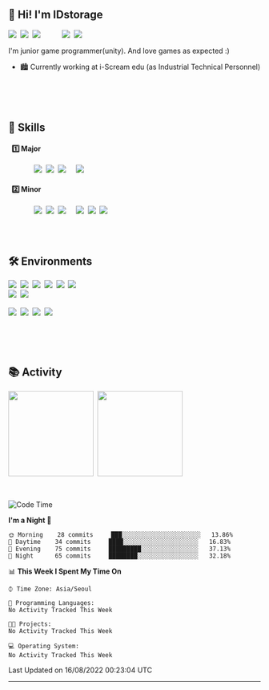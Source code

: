 ## 👋 Hi! I'm IDstorage

<p>
  <img src ="https://img.shields.io/badge/Slack-4A154B?style=flat-square&logo=slack&logoColor=white"</a>&nbsp
  <img src ="https://img.shields.io/badge/Gmail-D14836?style=flat-square&logo=gmail&logoColor=white&link=mailto:idstorage1892@gmail.com"/></a>&nbsp
  <img src ="https://img.shields.io/badge/LinkedIn-0077B5?style=flat-square&logo=linkedin&logoColor=white&link=https://www.linkedin.com/in/minjong-kim-b3686a232/"/></a>&nbsp
  &nbsp;&nbsp;&nbsp;&nbsp;&nbsp;&nbsp;&nbsp;&nbsp;
  <img src ="https://img.shields.io/badge/Steam-000000?style=flat-square&logo=steam&logoColor=white&link=https://steamcommunity.com/profiles/76561198384433276"/></a>&nbsp
  <img src ="https://img.shields.io/badge/Discord-7289DA?style=flat-square&logo=discord&logoColor=white"/></a>
</p>

I'm junior game programmer(unity). And love games as expected :)<br>

- 🏙 Currently working at i-Scream edu (as Industrial Technical Personnel)

<br>
<br>
<br>

<h2>📝 Skills</h2>

<h4>&nbsp;&nbsp;1️⃣ Major</h4>
<p>
&nbsp;&nbsp;&nbsp;&nbsp;&nbsp;&nbsp;&nbsp;&nbsp;&nbsp;&nbsp;&nbsp;&nbsp;
<img src ="https://img.shields.io/badge/C%23-239120?style=for-the-badge&logo=c-sharp&logoColor=white"</a>&nbsp
<img src ="https://img.shields.io/badge/Unity-100000?style=for-the-badge&logo=unity&logoColor=white"</a>&nbsp
<img src ="https://img.shields.io/badge/C%2B%2B-00599C?style=for-the-badge&logo=c%2B%2B&logoColor=white"</a>
&nbsp;&nbsp;&nbsp
<img src ="https://img.shields.io/badge/Firebase%20RTDB-039BE5?style=flat-square&logo=Firebase&logoColor=white"</a>&nbsp
</p>

<h4>&nbsp;&nbsp;2️⃣ Minor</h4>
<p>
&nbsp;&nbsp;&nbsp;&nbsp;&nbsp;&nbsp;&nbsp;&nbsp;&nbsp;&nbsp;&nbsp;&nbsp;
<img src ="https://img.shields.io/badge/C-00599C?style=for-the-badge&logo=c&logoColor=white"</a>&nbsp
<img src ="https://img.shields.io/badge/Python-3776AB?style=for-the-badge&logo=python&logoColor=white"</a>&nbsp
<img src ="https://img.shields.io/badge/Unreal-313131?style=for-the-badge&logo=unrealengine&logoColor=white"</a>
&nbsp;&nbsp;&nbsp
<img src ="https://img.shields.io/badge/DynamoDB-4053D6?style=flat-square&logo=Amazon%20DynamoDB&logoColor=white"</a>&nbsp
<img src ="https://img.shields.io/badge/Amazon%20S3-D14836?style=flat-square&logo=Amazon%20DynamoDB&logoColor=white"</a>&nbsp
<img src ="https://img.shields.io/badge/jenkins-%232C5263.svg?style=flat-square&logo=jenkins&logoColor=white"</a>
</p>

<br>
<br>

<h2>🛠 Environments</h2>
<p>
<img src ="https://img.shields.io/badge/Windows-0078D6?style=flat-square&logo=windows&logoColor=white"</a>&nbsp
  <img src ="https://img.shields.io/badge/mac%20os-000000?style=flat-square&logo=apple&logoColor=white"</a>&nbsp
  <img src ="https://img.shields.io/badge/Terminal-%234D4D4D.svg?style=flat-square&logo=windows-terminal&logoColor=white"</a>&nbsp
  <img src ="https://img.shields.io/badge/Visual_Studio-5C2D91?style=flat-square&logo=visual%20studio&logoColor=white"</a>&nbsp
  <img src ="https://img.shields.io/badge/VSCode-0078d7.svg?style=flat-square&logo=visual-studio-code&logoColor=white"</a>&nbsp
  <img src ="https://img.shields.io/badge/VIM-%2311AB00.svg?style=flat-square&logo=vim&logoColor=white"</a>
  <br>
  <img src ="https://img.shields.io/badge/github-%23121011.svg?style=flat-square&logo=github&logoColor=white"</a>&nbsp
  <img src ="https://img.shields.io/badge/gitlab-%23181717.svg?style=flat-square&logo=gitlab&logoColor=white"</a>
  <br>
  <br>
  <img src ="https://img.shields.io/badge/Obsidian-5C2D91?style=flat-square&logo=obsidian&logoColor=white"</a>&nbsp
  <img src ="https://img.shields.io/badge/Trello-0052CC?style=flat-square&logo=trello&logoColor=white"</a>&nbsp
  <img src ="https://img.shields.io/badge/Todoist-E44332?style=flat-square&logo=todoist&logoColor=white"</a>&nbsp
  <img src ="https://img.shields.io/badge/Notion-000000?style=flat-square&logo=notion&logoColor=white"</a>
</p>

<br>
<br>
<br>

<h2>📚 Activity</h2>
<p>
  <img src ="https://github-readme-stats.vercel.app/api?username=IDstorage&theme=radical" height = "170"/></a>&nbsp
  <img src ="https://github-readme-stats.vercel.app/api/top-langs/?username=IDstorage&layout=compact&theme=radical" height = "170"/></a>&nbsp
</p>

<br>

<!--START_SECTION:waka-->
![Code Time](http://img.shields.io/badge/Code%20Time-0%20secs-blue)

**I'm a Night 🦉** 

```text
🌞 Morning    28 commits     ███░░░░░░░░░░░░░░░░░░░░░░   13.86% 
🌆 Daytime    34 commits     ████░░░░░░░░░░░░░░░░░░░░░   16.83% 
🌃 Evening    75 commits     █████████░░░░░░░░░░░░░░░░   37.13% 
🌙 Night      65 commits     ████████░░░░░░░░░░░░░░░░░   32.18%

```


📊 **This Week I Spent My Time On** 

```text
⌚︎ Time Zone: Asia/Seoul

💬 Programming Languages: 
No Activity Tracked This Week

🐱‍💻 Projects: 
No Activity Tracked This Week

💻 Operating System: 
No Activity Tracked This Week

```


 Last Updated on 16/08/2022 00:23:04 UTC
<!--END_SECTION:waka-->

---
